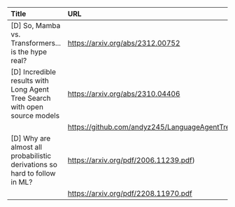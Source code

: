| Title                                                                      | URL                                                 |   Score | Date                |
|:---------------------------------------------------------------------------|:----------------------------------------------------|--------:|:--------------------|
| [D] So, Mamba vs. Transformers... is the hype real?                        | https://arxiv.org/abs/2312.00752                    |     177 | 2024-01-07 11:19:08 |
| [D] Incredible results with Long Agent Tree Search with open source models | https://arxiv.org/abs/2310.04406                    |     110 | 2024-01-06 16:23:04 |
|                                                                            | https://github.com/andyz245/LanguageAgentTreeSearch |         |                     |
| [D] Why are almost all probabilistic derivations so hard to follow in ML?  | https://arxiv.org/pdf/2006.11239.pdf)               |      97 | 2024-01-07 14:46:58 |
|                                                                            | https://arxiv.org/pdf/2208.11970.pdf                |         |                     |